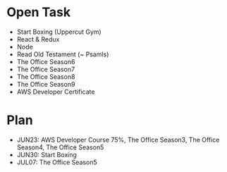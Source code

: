 # Open Task
* Start Boxing (Uppercut Gym)
* React & Redux
* Node
* Read Old Testament (~ Psamls)
* The Office Season6
* The Office Season7
* The Office Season8
* The Office Season9
* AWS Developer Certificate

# Plan
* JUN23: AWS Developer Course 75%, The Office Season3, The Office Season4, The Office Season5
* JUN30: Start Boxing
* JUL07: The Office Season5
